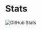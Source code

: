 # Stats
![GitHub Stats](https://github-readme-stats.vercel.app/api?username=G0246&show_icons=true&theme=tokyonight)

